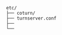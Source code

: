     etc/
    ├── coturn/                 
    ├── turnserver.conf                   
    ├── 
    └── 
